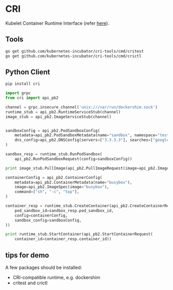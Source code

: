 # CRI

Kubelet Container Runtime Interface (refer [here](https://github.com/kubernetes/kubernetes/tree/master/pkg/kubelet/api/v1alpha1/runtime)).

## Tools

```sh
go get github.com/kubernetes-incubator/cri-tools/cmd/critest
go get github.com/kubernetes-incubator/cri-tools/cmd/crictl
```

## Python Client

```sh
pip install cri
```

```python
import grpc
from cri import api_pb2

channel = grpc.insecure_channel('unix:///var/run/dockershim.sock')
runtime_stub = api_pb2.RuntimeServiceStub(channel)
image_stub = api_pb2.ImageServiceStub(channel)


sandboxConfig = api_pb2.PodSandboxConfig(
    metadata=api_pb2.PodSandboxMetadata(name="sandbox", namespace="test"),
    dns_config=api_pb2.DNSConfig(servers=["3.3.3.3"], searches=["google.com"])
)

sandbox_resp = runtime_stub.RunPodSandbox(
    api_pb2.RunPodSandboxRequest(config=sandboxConfig))

print image_stub.PullImage(api_pb2.PullImageRequest(image=api_pb2.ImageSpec(image="busybox")))

containerConfig = api_pb2.ContainerConfig(
    metadata=api_pb2.ContainerMetadata(name="busybox"),
    image=api_pb2.ImageSpec(image="busybox"),
    command=["sh", "-c", "top"],
)

container_resp = runtime_stub.CreateContainer(api_pb2.CreateContainerRequest(
    pod_sandbox_id=sandbox_resp.pod_sandbox_id,
    config=containerConfig,
    sandbox_config=sandboxConfig,
))

print runtime_stub.StartContainer(api_pb2.StartContainerRequest(
    container_id=container_resp.container_id))
```

## tips for demo

A few packages should be installed:

* CRI-compatible runtime, e.g. dockershim
* critest and crictl
